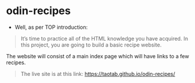# odin-recipes

- Well, as per TOP introduction:

> It’s time to practice all of the HTML knowledge you have acquired. In this project, you are going to build a basic recipe website.

The website will consist of a main index page which will have links to a few recipes.

> The live site is at this link: https://taotab.github.io/odin-recipes/

